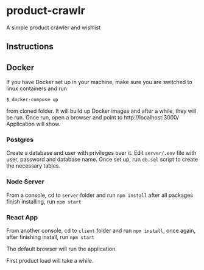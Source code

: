 # product-crawlr

A simple product crawler and wishlist

## Instructions

## Docker

If you have Docker set up in your machine, make sure you are switched to linux containers and run

```
$ docker-compose up
```

from cloned folder. It will build up Docker images and after a while, they will be run.
Once run, open a browser and point to http://localhost:3000/ Application will show.

### Postgres

Create a database and user with privileges over it. Edit `server/.env` file with user, password and database name.
Once set up, run `db.sql` script to create the necessary tables.

### Node Server

From a console, cd to `server` folder and run `npm install` after all packages finish installing, run
`npm start`

### React App

From another console, cd to `client` folder and run `npm install`, once again, after finishing install,
run `npm start`

The default browser will run the application.

First product load will take a while.
